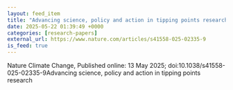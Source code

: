```yaml
---
layout: feed_item
title: "Advancing science, policy and action in tipping points research"
date: 2025-05-22 01:39:49 +0000
categories: [research-papers]
external_url: https://www.nature.com/articles/s41558-025-02335-9
is_feed: true
---
```


Nature Climate Change, Published online: 13 May 2025; doi:10.1038/s41558-025-02335-9Advancing science, policy and action in tipping points research
